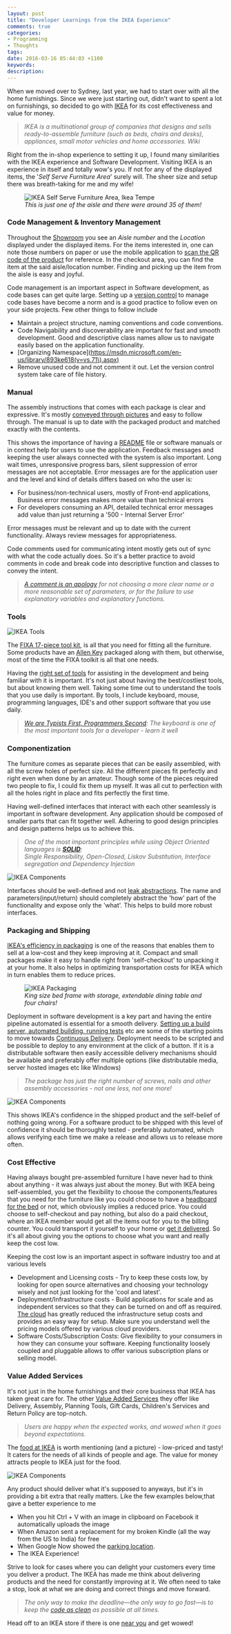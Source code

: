 ```yaml
---
layout: post
title: "Developer Learnings from the IKEA Experience"
comments: true
categories: 
- Programming
- Thoughts
tags: 
date: 2016-03-16 05:44:03 +1100
keywords: 
description: 
---
```


When we moved over to Sydney, last year, we had to start over with all the home furnishings. Since we were just starting out, didn't want to spent a lot on furnishings, so decided to go with [IKEA](http://www.ikea.com/au/en/?cid=au|ps|branded|brand|google|ikea_australia) for its cost effectiveness and value for money. 

> *IKEA is a multinational group of companies that designs and sells ready-to-assemble furniture (such as beds, chairs and desks), appliances, small motor vehicles and home accessories. <span class="right">Wiki</span>*

Right from the in-shop experience to setting it up, I found many similarities with the IKEA experience and Software Development. Visiting IKEA is an experience in itself and totally wow's you. If not for any of the displayed items, the '*Self Serve Furniture Area*' surely will. The sheer size and setup there was breath-taking for me and my wife!

<figure>
    <img alt="IKEA Self Serve Furniture Area, Ikea Tempe" src="{{ site.images_root}}/ikea_self_serve_furniture_area.jpg" />
    <figcaption><em>This is just one of the aisle and there were around 35 of them!</em></figcaption>
</figure>

### Code Management & Inventory Management ###

Throughout the [Showroom](https://shoutsfromtheabyss.files.wordpress.com/2013/06/ikea-map.jpg) you see an *Aisle number* and the *Location* displayed under the displayed items. For the items interested in, one can note those numbers on paper or use the mobile application to [scan the QR code of the product](http://www.ikea.com/ms/en_KR/customer-service/apps/mobile_app_14.html) for reference. In the checkout area, you can find the item at the said aisle/location number. Finding and picking up the item from the aisle is easy and joyful. 

Code management is an important aspect in Software development, as code bases can get quite large. Setting up a [version control](https://github.com/) to manage code bases have become a norm and is a good practice to follow even on your side projects. Few other things to follow include

- Maintain a project structure, naming conventions and code conventions. 
- Code Navigability and discoverability are important for fast and smooth development. Good and descriptive class names allow us to navigate easily based on the application functionality.
- [Organizing Namespace](https://msdn.microsoft.com/en-us/library/893ke618(v=vs.71\).aspx) 
- Remove unused code and not comment it out. Let the version control system take care of file history.

### Manual ###

The assembly instructions that comes with each package is clear and expressive. It's mostly [conveyed through pictures](http://www.ikea.com/au/en/assembly_instructions/malm-desk__AA-516949-7_pub.pdf) and easy to follow through. The manual is up to date with the packaged product and matched exactly with the contents. 

This shows the importance of having a [README](https://en.wikipedia.org/wiki/README) file or software manuals or in context help for users to use the application. Feedback messages and keeping the user always connected with the system is also important. Long wait times, unresponsive progress bars, silent suppression of error messages are not acceptable. Error messages are for the application user and the level and kind of details differs based on who the user is:

- For business/non-technical users, mostly of Front-end applications, Business error messages makes more value than technical errors
- For developers consuming an API, detailed technical error messages add value than just returning a '500 - Internal Server Error'

Error messages must be relevant and up to date with the current functionality. Always review messages for appropriateness.

Code comments used for communicating intent mostly gets out of sync with what the code actually does. So it's a better practice to avoid comments in code and break code into descriptive function and classes to convey the intent.

>*[A comment is an apology](http://butunclebob.com/ArticleS.TimOttinger.ApologizeIncode) for not choosing a more clear name or a more reasonable set of parameters, or for the failure to use explanatory variables and explanatory functions.*

### Tools ###

<img class="left" alt="IKEA Tools" src="{{ site.images_root}}/ikea_tools.jpg" />

The [FIXA 17-piece tool kit](http://www.ikea.com/us/en/catalog/products/00169254/), is all that you need for fitting all the furniture. Some products have an [Allen Key](https://en.wikipedia.org/wiki/Hex_key) packaged along with them, but otherwise, most of the time the FIXA toolkit is all that one needs.

Having the [right set of tools](http://www.rahulpnath.com/blog/tools-that-I-use/) for assisting in the development and being familiar with it is important.  It's not just about having the best/costliest tools, but about knowing them well. Taking some time out to understand the tools that you use daily is important. By tools, I include keyboard, mouse, programming languages, IDE's and other support software that you use daily. 

<div style="clear: both;"></div>

> *[We are Typists First, Programmers Second](http://blog.codinghorror.com/we-are-typists-first-programmers-second/): The keyboard is one of the most important tools for a developer - learn it well*

### Componentization ###

The furniture comes as separate pieces that can be easily assembled, with all the screw holes of perfect size. All the different pieces fit perfectly and right even when done by an amateur. Though some of the pieces required two people to fix, I could fix them up myself. It was all cut to perfection with all the holes right in place and fits perfectly the first time.

Having well-defined interfaces that interact with each other seamlessly is important in software development. Any application should be composed of smaller parts that can fit together well. Adhering to good design principles and design patterns helps us to achieve this. 

> *One of the most important principles while using Object Oriented  languages is **[SOLID](http://butunclebob.com/ArticleS.UncleBob.PrinciplesOfOod)**:     
  Single Responsibility, Open-Closed, Liskov Substitution, Interface segregation and Dependency Injection*

<img class="center" alt="IKEA Components" src="{{ site.images_root}}/ikea_components.jpg" />

Interfaces should be well-defined and not [leak abstractions](https://en.wikipedia.org/wiki/Leaky_abstraction). The name and parameters(input/return) should completely abstract the 'how' part of the functionality and expose only the 'what'. This helps to build more robust interfaces.

### Packaging and Shipping ###

[IKEA's efficiency in packaging](http://www.wsj.com/articles/ikea-cant-stop-obsessing-about-its-packaging-1434533401) is one of the reasons that enables them to sell at a low-cost and they keep improving at it. Compact and small packages make it easy to handle right from 'self-checkout' to unpacking it at your home. It also helps in optimizing transportation costs for IKEA which in turn enables them to reduce prices. 

<figure>
    <img alt="IKEA Packaging" src="{{ site.images_root}}/ikea_packed.jpg"></img>
    <figcaption><em>King size bed frame with storage, extendable dining table and four chairs!</em></figcaption>
</figure>      

Deployment in software development is a key part and having the entire pipeline automated is essential for a smooth delivery. [Setting up a build server, automated building, running tests](http://www.rahulpnath.com/blog/automated-clickonce-deployment-of-a-wpf-application-using-appveyor/) etc are some of the starting points to move towards [Continuous Delivery](http://martinfowler.com/bliki/ContinuousDelivery.html). Deployment needs to be scripted and be possible to deploy to any environment at the click of a button. If it is a distributable software then easily accessible delivery mechanisms should be available and preferably offer multiple options (like distributable media, server hosted images etc like Windows)

> *The package has just the right number of screws, nails and other assembly accessories - not one less, not one more!*

<img class="center" alt="IKEA Components" src="{{ site.images_root}}/ikea_assembly_accessories.jpg" />

This shows IKEA's confidence in the shipped product and the self-belief of nothing going wrong. For a software product to be shipped with this level of confidence it should be thoroughly tested - preferably automated, which allows verifying each time we make a release and allows us to release more often.

### Cost Effective ###
Having always bought pre-assembled furniture I have never had to think about anything - it was always just about the money. But with IKEA being self-assembled, you get the flexibility to choose the components/features that you need for the furniture like you could choose to have a [headboard for the bed](http://www.ikea.com/au/en/catalog/products/20228714/) or not, which obviously implies a reduced price. You could choose to self-checkout and pay nothing, but also do a paid checkout, where an IKEA member would get all the items out for you to the billing counter. You could transport it yourself to your home or [get it delivered](http://www.ikea.com/ms/en_AU/customer_service/ikea_services/home_delivery.html). So it's all about giving you the options to choose what you want and really keep the cost low. 

Keeping the cost low is an important aspect in software industry too and at various levels    

- Development and Licensing  costs - Try to keep these costs low, by looking for open source alternatives and choosing your technology wisely and not just looking for the 'cool and latest'.
- Deployment/Infrastructure costs - Build applications for scale and as independent services so that they can be  turned on and off  as required. [The cloud](https://azure.microsoft.com/en-us/) has greatly reduced the infrastructure setup costs and provides an easy way for setup. Make sure you understand well the pricing models offered by various cloud providers.
- Software Costs/Subscription Costs: Give flexibility to your consumers in how they can consume your software. Keeping functionality loosely coupled and pluggable allows to offer various subscription plans or selling model.

### Value Added Services ###

It's not just in the home furnishings and their core business that IKEA has taken great care for. The other [Value Added Services](http://www.ikea.com/ms/en_SG/service-offer/) they offer like Delivery, Assembly, Planning Tools, Gift Cards, Children's Services and Return Policy are top-notch. 

> *Users are happy when the expected works, and wowed when it goes beyond expectations.*

The [food at IKEA](http://www.ikea.com/au/en/catalog/categories/departments/food/) is worth mentioning (and a picture) - low-priced and tasty! It caters for the needs of all kinds of people and age. The value for money attracts people to IKEA just for the food. 

<img alt="IKEA Components" src="{{ site.images_root}}/ikea_food.jpg" />

Any product should deliver what it's supposed to anyways, but it's in providing a bit extra that really matters. Like the few examples below,that gave a better experience to me

- When you hit Ctrl + V with an image in clipboard on Facebook it automatically uploads the image
- When Amazon sent a replacement for my broken Kindle (all the way from the US to India) for free 
- When Google Now showed the [parking location](https://support.google.com/websearch/answer/6015842?hl=en).
- The IKEA Experience!

Strive to look for cases where you can delight your customers every time you deliver a product. The IKEA has made me think about delivering products and the need for constantly improving at it. We often need to take a stop, look at what we are doing and correct things and move forward.

> *The only way to make the deadline—the only way to go fast—is to keep the [code as clean](http://www.amazon.com/gp/product/0132350882/ref=as_li_tl?ie=UTF8&camp=1789&creative=390957&creativeASIN=0132350882&linkCode=as2&tag=rahulpnath-20&linkId=CVCVZFAR5SBYVMJW) as possible at all times.*


Head off to an IKEA store if there is one [near you](http://www.ikea.com/) and get wowed!
